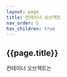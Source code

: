 ```yaml
---
layout: page
title: 컨테이너 오브젝트
nav_order: 5
has_children: true
---
```


## {{page.title}}

컨테이너 오브젝트는 
